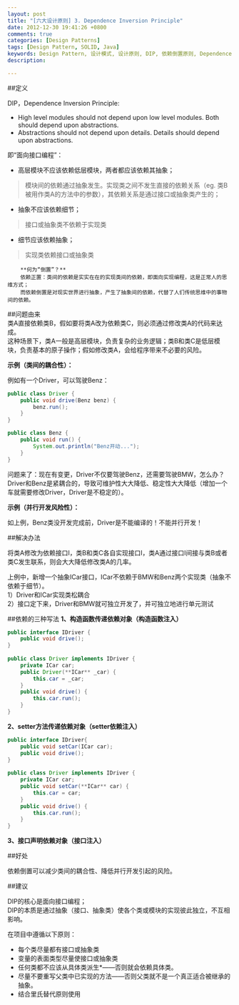 ```yaml
---
layout: post
title: "[六大设计原则] 3. Dependence Inversion Principle"
date: 2012-12-30 19:41:26 +0800
comments: true
categories: [Design Patterns] 
tags: [Design Pattern, SOLID, Java] 
keywords: Design Pattern, 设计模式, 设计原则, DIP, 依赖倒置原则, Dependence Inversion Principle
description: 

---
```

##定义

DIP，Dependence Inversion Principle:  

- High level modules should not depend upon low level modules. Both should depend upon abstractions.  
- Abstractions should not depend upon details. Details should depend upon abstractions.

即“面向接口编程”：  

- 高层模块不应该依赖低层模块，两者都应该依赖其抽象；
>模块间的依赖通过抽象发生。实现类之间不发生直接的依赖关系（eg. 类B被用作类A的方法中的参数），其依赖关系是通过接口或抽象类产生的；
- 抽象不应该依赖细节；
>接口或抽象类不依赖于实现类
- 细节应该依赖抽象；
>实现类依赖接口或抽象类

		**何为“倒置”？**  
		依赖正置：类间的依赖是实实在在的实现类间的依赖，即面向实现编程，这是正常人的思维方式；	  
		而依赖倒置是对现实世界进行抽象，产生了抽象间的依赖，代替了人们传统思维中的事物间的依赖。

<!--more-->
##问题由来  
类A直接依赖类B，假如要将类A改为依赖类C，则必须通过修改类A的代码来达成。  
这种场景下，类A一般是高层模块，负责复杂的业务逻辑；类B和类C是低层模块，负责基本的原子操作；假如修改类A，会给程序带来不必要的风险。  

**示例（类间的耦合性）：**

例如有一个Driver，可以驾驶Benz：
```java
public class Driver {  
    public void drive(Benz benz) {  
        benz.run();  
    }  
}  

public class Benz {  
    public void run() {  
        System.out.println("Benz开动...");  
    }  
} 
``` 

问题来了：现在有变更，Driver不仅要驾驶Benz，还需要驾驶BMW，怎么办？  
Driver和Benz是紧耦合的，导致可维护性大大降低、稳定性大大降低（增加一个车就需要修改Driver，Driver是不稳定的）。  

**示例（并行开发风险性）：**

如上例，Benz类没开发完成前，Driver是不能编译的！不能并行开发！

##解决办法

将类A修改为依赖接口I，类B和类C各自实现接口I，类A通过接口I间接与类B或者类C发生联系，则会大大降低修改类A的几率。  
  
上例中，新增一个抽象ICar接口，ICar不依赖于BMW和Benz两个实现类（抽象不依赖于细节）。  
1）Driver和ICar实现类松耦合  
2）接口定下来，Driver和BMW就可独立开发了，并可独立地进行单元测试


##依赖的三种写法 
**1、构造函数传递依赖对象（构造函数注入）**

```java
public interface IDriver {  
    public void drive();  
}  
  
public class Driver implements IDriver {  
    private ICar car;    
    public Driver(**ICar** _car) {  
        this.car = _car;  
    }   
    public void drive() {  
        this.car.run();  
    }  
}
```  

**2、setter方法传递依赖对象（setter依赖注入）**

```java
public interface IDriver{  
    public void setCar(ICar car);  
    public void drive();  
}  
  
public class Driver implements IDriver {  
    private ICar car;  
    public void setCar(**ICar** car) {  
        this.car = car;  
    }  
    public void drive() {  
        this.car.run();  
    }  
}  
```

**3、接口声明依赖对象（接口注入）**


##好处

依赖倒置可以减少类间的耦合性、降低并行开发引起的风险。

##建议

DIP的核心是面向接口编程；  
DIP的本质是通过抽象（接口、抽象类）使各个类或模块的实现彼此独立，不互相影响。  

在项目中遵循以下原则：

- 每个类尽量都有接口或抽象类
- 变量的表面类型尽量使接口或抽象类
- 任何类都不应该从具体类派生*——否则就会依赖具体类。
- 尽量不要重写父类中已实现的方法——否则父类就不是一个真正适合被继承的抽象。
- 结合里氏替代原则使用
